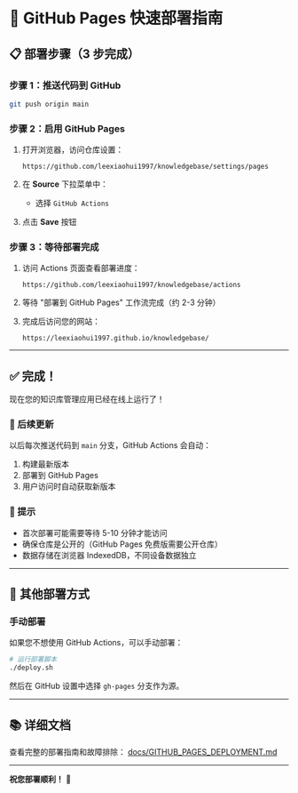 # 🚀 GitHub Pages 快速部署指南

## 📋 部署步骤（3 步完成）

### 步骤 1：推送代码到 GitHub

```bash
git push origin main
```

### 步骤 2：启用 GitHub Pages

1. 打开浏览器，访问仓库设置：
   ```
   https://github.com/leexiaohui1997/knowledgebase/settings/pages
   ```

2. 在 **Source** 下拉菜单中：
   - 选择 `GitHub Actions`

3. 点击 **Save** 按钮

### 步骤 3：等待部署完成

1. 访问 Actions 页面查看部署进度：
   ```
   https://github.com/leexiaohui1997/knowledgebase/actions
   ```

2. 等待 "部署到 GitHub Pages" 工作流完成（约 2-3 分钟）

3. 完成后访问您的网站：
   ```
   https://leexiaohui1997.github.io/knowledgebase/
   ```

---

## ✅ 完成！

现在您的知识库管理应用已经在线上运行了！

### 🎉 后续更新

以后每次推送代码到 `main` 分支，GitHub Actions 会自动：
1. 构建最新版本
2. 部署到 GitHub Pages
3. 用户访问时自动获取新版本

### 📝 提示

- 首次部署可能需要等待 5-10 分钟才能访问
- 确保仓库是公开的（GitHub Pages 免费版需要公开仓库）
- 数据存储在浏览器 IndexedDB，不同设备数据独立

---

## 🔧 其他部署方式

### 手动部署

如果您不想使用 GitHub Actions，可以手动部署：

```bash
# 运行部署脚本
./deploy.sh
```

然后在 GitHub 设置中选择 `gh-pages` 分支作为源。

---

## 📚 详细文档

查看完整的部署指南和故障排除：
[docs/GITHUB_PAGES_DEPLOYMENT.md](./docs/GITHUB_PAGES_DEPLOYMENT.md)

---

**祝您部署顺利！** 🎊

